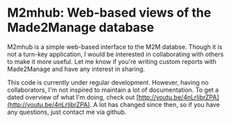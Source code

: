 # M2mhub: Web-based views of the Made2Manage database

M2mhub is a simple web-based interface to the M2M databse.  Though it is not a turn-key application, I would be interested in collaborating with others to make it more useful. Let me know if you're writing custom reports with Made2Manage and have any interest in sharing.

This code is currently under regular development. However, having no collaborators, I'm not inspired to maintain a lot of documentation. To get a dated overview of what I'm doing, check out [http://youtu.be/4nLrlibrZPA](http://youtu.be/4nLrlibrZPA).  A lot has changed since then, so if you have any questions, just contact me via github.


